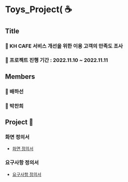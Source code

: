# Toys_Project( ☕
## Title
### 🍪 KH CAFE 서비스 개선을 위한 이용 고객의 만족도 조사
### 📅 프로젝트 진행 기간 : 2022.11.10 ~ 2022.11.11

## Members
### 👦 배하선
### 👩 박찬희

## Project 📝
### 화면 정의서
- [화면 정의서](https://docs.google.com/presentation/d/1V1RZNHaTHv4ptLDGkPkJAGeUw9mHeWyUCLT7XwpmWc8/edit#slide=id.p6)
### 요구사항 정의서
- [요구사항 정의서](https://github.com/bhs1212/Toys_Project/blob/master/%EC%9A%94%EA%B5%AC%EC%82%AC%ED%95%AD%EC%A0%95%EC%9D%98%EC%84%9C_%ED%95%98%EC%B0%AC.xlsx.pdf)
